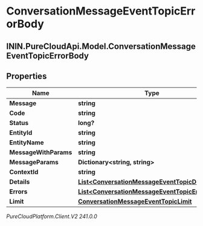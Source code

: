 # ConversationMessageEventTopicErrorBody

## ININ.PureCloudApi.Model.ConversationMessageEventTopicErrorBody

## Properties

|Name | Type | Description | Notes|
|------------ | ------------- | ------------- | -------------|
| **Message** | **string** |  | [optional] |
| **Code** | **string** |  | [optional] |
| **Status** | **long?** |  | [optional] |
| **EntityId** | **string** |  | [optional] |
| **EntityName** | **string** |  | [optional] |
| **MessageWithParams** | **string** |  | [optional] |
| **MessageParams** | **Dictionary&lt;string, string&gt;** |  | [optional] |
| **ContextId** | **string** |  | [optional] |
| **Details** | [**List&lt;ConversationMessageEventTopicDetail&gt;**](ConversationMessageEventTopicDetail) |  | [optional] |
| **Errors** | [**List&lt;ConversationMessageEventTopicErrorBody&gt;**](ConversationMessageEventTopicErrorBody) |  | [optional] |
| **Limit** | [**ConversationMessageEventTopicLimit**](ConversationMessageEventTopicLimit) |  | [optional] |



_PureCloudPlatform.Client.V2 241.0.0_
